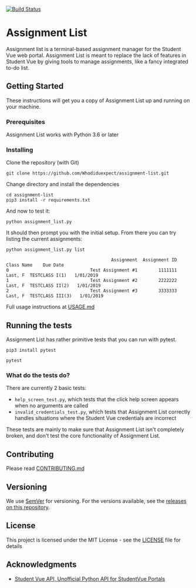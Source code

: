 [![Build Status](https://travis-ci.org/Whodiduexpect/assignment-list.svg?branch=master)](https://travis-ci.org/Whodiduexpect/assignment-list)
# Assignment List

Assignment list is a terminal-based assignment manager for the Student Vue web portal. Assignment List is meant to replace the lack of features in Student Vue by giving tools to manage assignments, like a fancy integrated to-do list.

## Getting Started

These instructions will get you a copy of Assignment List up and running on your machine.

### Prerequisites

Assignment List works with Python 3.6 or later

### Installing

Clone the repository (with Git)

```
git clone https://github.com/Whodiduexpect/assignment-list.git
```

Change directory and install the dependencies

```
cd assignment-list
pip3 install -r requirements.txt
```
And now to test it:
```
python assignment_list.py
```
It should then prompt you with the initial setup. From there you can try listing the current assignments:
```
python assignment_list.py list
```
```
                                        Assignment  Assignment ID                  Class Name    Due Date
0                               Test Assignment #1        1111111     Last, F  TESTCLASS I(1)   1/01/2019
1                               Test Assignment #2        2222222    Last, F  TESTCLASS II(2)   1/01/2019
2                               Test Assignment #3        3333333   Last, F  TESTCLASS III(3)   1/01/2019
```
Full usage instructions at [USAGE.md](USAGE.md)

## Running the tests
Assignment List has rather primitive tests that you can run with pytest.
```
pip3 install pytest
```
```
pytest
```
### What do the tests do?
There are currently 2 basic tests:
* `help_screen_test.py`, which tests that the click help screen appears when no arguments are called
* `invalid_credentials_test.py`, which tests that Assignment List correctly handles situations where the Student Vue credentials are incorrect

These tests are mainly to make sure that Assignment List isn't completely broken, and don't test the core functionality of Assignment List.

## Contributing

Please read [CONTRIBUTING.md](CONTRIBUTING.md)

## Versioning

We use [SemVer](http://semver.org/) for versioning. For the versions available, see the [releases on this repository](https://github.com/Whodiduexpect/assignment-list/releases). 


## License

This project is licensed under the MIT License - see the [LICENSE](LICENSE) file for details

## Acknowledgments

* [Student Vue API, Unofficial Python API for StudentVue Portals](https://github.com/kajchang/StudentVue)
